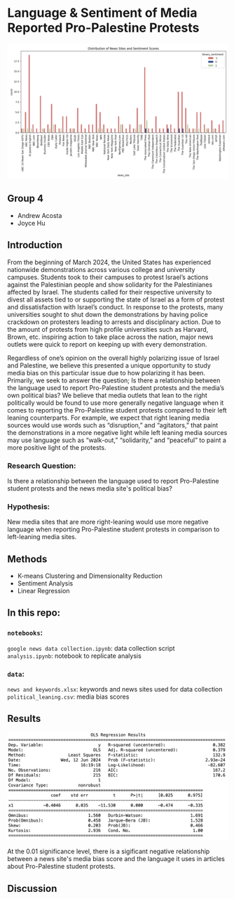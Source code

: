 #  Language & Sentiment of Media Reported Pro-Palestine Protests

<img src="https://github.com/jjoycehu/poli-179/blob/640d2aaba13e5385b864f9e59fdb117e12c4300c/figures/news_sentiment.png" />

## Group 4
- Andrew Acosta
- Joyce Hu

## Introduction
   From the beginning of March 2024, the United States has experienced nationwide demonstrations across various college and university campuses. Students took to their campuses to protest Israel’s actions against the Palestinian people and show solidarity for the Palestinianes affected by Israel. The students called for their respective university to divest all assets tied to or supporting the state of Israel as a form of protest and dissatisfaction with Israel’s conduct. In response to the protests, many universities sought to shut down the demonstrations by having police crackdown on protesters leading to arrests and disciplinary action. Due to the amount of protests from high profile universities such as Harvard, Brown, etc. inspiring action to take place across the nation, major news outlets were quick to report on keeping up with every demonstration.

  Regardless of one’s opinion on the overall highly polarizing issue of Israel and Palestine, we believe this presented a unique opportunity to study media bias on this particular issue due to how polarizing it has been. Primarily, we seek to answer the question; Is there a relationship between the language used to report Pro-Palestine student protests and the media’s own political bias? We believe that media outlets that lean to the right politically would be found to use more generally negative language when it comes to reporting the Pro-Palestine student protests compared to their left leaning counterparts. For example, we expect that right leaning media sources would use words such as “disruption,” and  “agitators,” that paint the demonstrations in a more negative light while left leaning media sources may use language such as “walk-out,” “solidarity,” and “peaceful” to paint a more positive light of the protests.


### Research Question: 
Is there a relationship between the language used to report Pro-Palestine student protests and the news media site's political bias?

### Hypothesis: 
New media sites that are more right-leaning would use more negative language when reporting Pro-Palestine student protests in comparison to left-leaning media sites. 

## Methods
- K-means Clustering and Dimensionality Reduction
- Sentiment Analysis
- Linear Regression


## In this repo: 

### `notebooks`: 

`google news data collection.ipynb`: data collection script  
`analysis.ipynb`: notebook to replicate analysis  

### `data`: 
`news and keywords.xlsx`: keywords and news sites used for data collection  
`political_leaning.csv`: media bias scores  


## Results

<img src="https://github.com/jjoycehu/poli-179/blob/cc6246f38c44124cd12b87e23384f20629613748/figures/ols_results.png"/>

At the 0.01 significance level, there is a sigificant negative relationship between a news site's media bias score and the language it uses in articles about Pro-Palestine student protests. 

## Discussion 
   